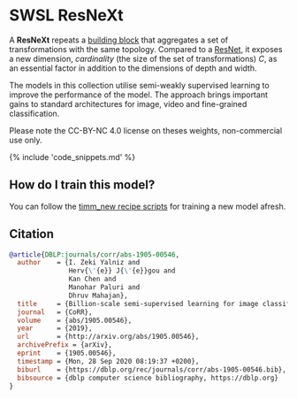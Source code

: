 # SWSL ResNeXt

A **ResNeXt** repeats a [building block](https://paperswithcode.com/method/resnext-block) that aggregates a set of transformations with the same topology. Compared to a [ResNet](https://paperswithcode.com/method/resnet), it exposes a new dimension,  *cardinality* (the size of the set of transformations) $C$, as an essential factor in addition to the dimensions of depth and width.

The models in this collection utilise semi-weakly supervised learning to improve the performance of the model. The approach brings important gains to standard architectures for image, video and fine-grained classification.

Please note the CC-BY-NC 4.0 license on theses weights, non-commercial use only.

{% include 'code_snippets.md' %}

## How do I train this model?

You can follow the [timm_new recipe scripts](https://rwightman.github.io/pytorch-image-models/scripts/) for training a new model afresh.

## Citation

```BibTeX
@article{DBLP:journals/corr/abs-1905-00546,
  author    = {I. Zeki Yalniz and
               Herv{\'{e}} J{\'{e}}gou and
               Kan Chen and
               Manohar Paluri and
               Dhruv Mahajan},
  title     = {Billion-scale semi-supervised learning for image classification},
  journal   = {CoRR},
  volume    = {abs/1905.00546},
  year      = {2019},
  url       = {http://arxiv.org/abs/1905.00546},
  archivePrefix = {arXiv},
  eprint    = {1905.00546},
  timestamp = {Mon, 28 Sep 2020 08:19:37 +0200},
  biburl    = {https://dblp.org/rec/journals/corr/abs-1905-00546.bib},
  bibsource = {dblp computer science bibliography, https://dblp.org}
}
```

<!--
Type: model-index
Collections:
- Name: SWSL ResNext
  Paper:
    Title: Billion-scale semi-supervised learning for image classification
    URL: https://paperswithcode.com/paper/billion-scale-semi-supervised-learning-for
Models:
- Name: swsl_resnext101_32x16d
  In Collection: SWSL ResNext
  Metadata:
    FLOPs: 46623691776
    Parameters: 194030000
    File Size: 777518664
    Architecture:
    - 1x1 Convolution
    - Batch Normalization
    - Convolution
    - Global Average Pooling
    - Grouped Convolution
    - Max Pooling
    - ReLU
    - ResNeXt Block
    - Residual Connection
    - Softmax
    Tasks:
    - Image Classification
    Training Techniques:
    - SGD with Momentum
    - Weight Decay
    Training Data:
    - IG-1B-Targeted
    - ImageNet
    Training Resources: 64x GPUs
    ID: swsl_resnext101_32x16d
    LR: 0.0015
    Epochs: 30
    Layers: 101
    Crop Pct: '0.875'
    Batch Size: 1536
    Image Size: '224'
    Weight Decay: 0.0001
    Interpolation: bilinear
  Code: https://github.com/rwightman/pytorch-image-models/blob/9a25fdf3ad0414b4d66da443fe60ae0aa14edc84/timm_new/models/resnet.py#L1009
  Weights: https://dl.fbaipublicfiles.com/semiweaksupervision/model_files/semi_weakly_supervised_resnext101_32x16-f3559a9c.pth
  Results:
  - Task: Image Classification
    Dataset: ImageNet
    Metrics:
      Top 1 Accuracy: 83.34%
      Top 5 Accuracy: 96.84%
- Name: swsl_resnext101_32x4d
  In Collection: SWSL ResNext
  Metadata:
    FLOPs: 10298145792
    Parameters: 44180000
    File Size: 177341913
    Architecture:
    - 1x1 Convolution
    - Batch Normalization
    - Convolution
    - Global Average Pooling
    - Grouped Convolution
    - Max Pooling
    - ReLU
    - ResNeXt Block
    - Residual Connection
    - Softmax
    Tasks:
    - Image Classification
    Training Techniques:
    - SGD with Momentum
    - Weight Decay
    Training Data:
    - IG-1B-Targeted
    - ImageNet
    Training Resources: 64x GPUs
    ID: swsl_resnext101_32x4d
    LR: 0.0015
    Epochs: 30
    Layers: 101
    Crop Pct: '0.875'
    Batch Size: 1536
    Image Size: '224'
    Weight Decay: 0.0001
    Interpolation: bilinear
  Code: https://github.com/rwightman/pytorch-image-models/blob/9a25fdf3ad0414b4d66da443fe60ae0aa14edc84/timm_new/models/resnet.py#L987
  Weights: https://dl.fbaipublicfiles.com/semiweaksupervision/model_files/semi_weakly_supervised_resnext101_32x4-3f87e46b.pth
  Results:
  - Task: Image Classification
    Dataset: ImageNet
    Metrics:
      Top 1 Accuracy: 83.22%
      Top 5 Accuracy: 96.77%
- Name: swsl_resnext101_32x8d
  In Collection: SWSL ResNext
  Metadata:
    FLOPs: 21180417024
    Parameters: 88790000
    File Size: 356056638
    Architecture:
    - 1x1 Convolution
    - Batch Normalization
    - Convolution
    - Global Average Pooling
    - Grouped Convolution
    - Max Pooling
    - ReLU
    - ResNeXt Block
    - Residual Connection
    - Softmax
    Tasks:
    - Image Classification
    Training Techniques:
    - SGD with Momentum
    - Weight Decay
    Training Data:
    - IG-1B-Targeted
    - ImageNet
    Training Resources: 64x GPUs
    ID: swsl_resnext101_32x8d
    LR: 0.0015
    Epochs: 30
    Layers: 101
    Crop Pct: '0.875'
    Batch Size: 1536
    Image Size: '224'
    Weight Decay: 0.0001
    Interpolation: bilinear
  Code: https://github.com/rwightman/pytorch-image-models/blob/9a25fdf3ad0414b4d66da443fe60ae0aa14edc84/timm_new/models/resnet.py#L998
  Weights: https://dl.fbaipublicfiles.com/semiweaksupervision/model_files/semi_weakly_supervised_resnext101_32x8-b4712904.pth
  Results:
  - Task: Image Classification
    Dataset: ImageNet
    Metrics:
      Top 1 Accuracy: 84.27%
      Top 5 Accuracy: 97.17%
- Name: swsl_resnext50_32x4d
  In Collection: SWSL ResNext
  Metadata:
    FLOPs: 5472648192
    Parameters: 25030000
    File Size: 100428550
    Architecture:
    - 1x1 Convolution
    - Batch Normalization
    - Convolution
    - Global Average Pooling
    - Grouped Convolution
    - Max Pooling
    - ReLU
    - ResNeXt Block
    - Residual Connection
    - Softmax
    Tasks:
    - Image Classification
    Training Techniques:
    - SGD with Momentum
    - Weight Decay
    Training Data:
    - IG-1B-Targeted
    - ImageNet
    Training Resources: 64x GPUs
    ID: swsl_resnext50_32x4d
    LR: 0.0015
    Epochs: 30
    Layers: 50
    Crop Pct: '0.875'
    Batch Size: 1536
    Image Size: '224'
    Weight Decay: 0.0001
    Interpolation: bilinear
  Code: https://github.com/rwightman/pytorch-image-models/blob/9a25fdf3ad0414b4d66da443fe60ae0aa14edc84/timm_new/models/resnet.py#L976
  Weights: https://dl.fbaipublicfiles.com/semiweaksupervision/model_files/semi_weakly_supervised_resnext50_32x4-72679e44.pth
  Results:
  - Task: Image Classification
    Dataset: ImageNet
    Metrics:
      Top 1 Accuracy: 82.17%
      Top 5 Accuracy: 96.23%
-->
